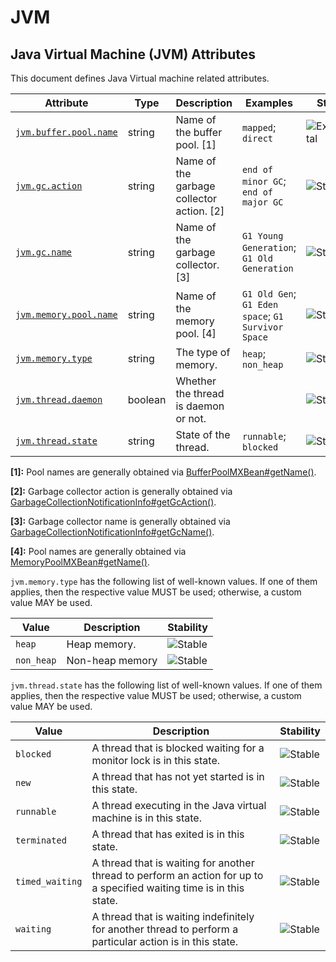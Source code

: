 <!--- Hugo front matter used to generate the website version of this page:
--->

<!-- NOTE: THIS FILE IS AUTOGENERATED. DO NOT EDIT BY HAND. -->
<!-- see templates/registry/markdown/attribute_namespace.md.j2 -->

# JVM

## Java Virtual Machine (JVM) Attributes

This document defines Java Virtual machine related attributes.

| Attribute                                                                            | Type    | Description                               | Examples                                           | Stability                                                        |
| ------------------------------------------------------------------------------------ | ------- | ----------------------------------------- | -------------------------------------------------- | ---------------------------------------------------------------- |
| <a id="jvm-buffer-pool-name" href="#jvm-buffer-pool-name">`jvm.buffer.pool.name`</a> | string  | Name of the buffer pool. [1]              | `mapped`; `direct`                                 | ![Experimental](https://img.shields.io/badge/-experimental-blue) |
| <a id="jvm-gc-action" href="#jvm-gc-action">`jvm.gc.action`</a>                      | string  | Name of the garbage collector action. [2] | `end of minor GC`; `end of major GC`               | ![Stable](https://img.shields.io/badge/-stable-lightgreen)       |
| <a id="jvm-gc-name" href="#jvm-gc-name">`jvm.gc.name`</a>                            | string  | Name of the garbage collector. [3]        | `G1 Young Generation`; `G1 Old Generation`         | ![Stable](https://img.shields.io/badge/-stable-lightgreen)       |
| <a id="jvm-memory-pool-name" href="#jvm-memory-pool-name">`jvm.memory.pool.name`</a> | string  | Name of the memory pool. [4]              | `G1 Old Gen`; `G1 Eden space`; `G1 Survivor Space` | ![Stable](https://img.shields.io/badge/-stable-lightgreen)       |
| <a id="jvm-memory-type" href="#jvm-memory-type">`jvm.memory.type`</a>                | string  | The type of memory.                       | `heap`; `non_heap`                                 | ![Stable](https://img.shields.io/badge/-stable-lightgreen)       |
| <a id="jvm-thread-daemon" href="#jvm-thread-daemon">`jvm.thread.daemon`</a>          | boolean | Whether the thread is daemon or not.      |                                                    | ![Stable](https://img.shields.io/badge/-stable-lightgreen)       |
| <a id="jvm-thread-state" href="#jvm-thread-state">`jvm.thread.state`</a>             | string  | State of the thread.                      | `runnable`; `blocked`                              | ![Stable](https://img.shields.io/badge/-stable-lightgreen)       |

**[1]:** Pool names are generally obtained via [BufferPoolMXBean#getName()](<https://docs.oracle.com/en/java/javase/11/docs/api/java.management/java/lang/management/BufferPoolMXBean.html#getName()>).

**[2]:** Garbage collector action is generally obtained via [GarbageCollectionNotificationInfo#getGcAction()](<https://docs.oracle.com/en/java/javase/11/docs/api/jdk.management/com/sun/management/GarbageCollectionNotificationInfo.html#getGcAction()>).

**[3]:** Garbage collector name is generally obtained via [GarbageCollectionNotificationInfo#getGcName()](<https://docs.oracle.com/en/java/javase/11/docs/api/jdk.management/com/sun/management/GarbageCollectionNotificationInfo.html#getGcName()>).

**[4]:** Pool names are generally obtained via [MemoryPoolMXBean#getName()](<https://docs.oracle.com/en/java/javase/11/docs/api/java.management/java/lang/management/MemoryPoolMXBean.html#getName()>).

`jvm.memory.type` has the following list of well-known values. If one of them applies, then the respective value MUST be used; otherwise, a custom value MAY be used.

| Value      | Description     | Stability                                                  |
| ---------- | --------------- | ---------------------------------------------------------- |
| `heap`     | Heap memory.    | ![Stable](https://img.shields.io/badge/-stable-lightgreen) |
| `non_heap` | Non-heap memory | ![Stable](https://img.shields.io/badge/-stable-lightgreen) |

`jvm.thread.state` has the following list of well-known values. If one of them applies, then the respective value MUST be used; otherwise, a custom value MAY be used.

| Value           | Description                                                                                                           | Stability                                                  |
| --------------- | --------------------------------------------------------------------------------------------------------------------- | ---------------------------------------------------------- |
| `blocked`       | A thread that is blocked waiting for a monitor lock is in this state.                                                 | ![Stable](https://img.shields.io/badge/-stable-lightgreen) |
| `new`           | A thread that has not yet started is in this state.                                                                   | ![Stable](https://img.shields.io/badge/-stable-lightgreen) |
| `runnable`      | A thread executing in the Java virtual machine is in this state.                                                      | ![Stable](https://img.shields.io/badge/-stable-lightgreen) |
| `terminated`    | A thread that has exited is in this state.                                                                            | ![Stable](https://img.shields.io/badge/-stable-lightgreen) |
| `timed_waiting` | A thread that is waiting for another thread to perform an action for up to a specified waiting time is in this state. | ![Stable](https://img.shields.io/badge/-stable-lightgreen) |
| `waiting`       | A thread that is waiting indefinitely for another thread to perform a particular action is in this state.             | ![Stable](https://img.shields.io/badge/-stable-lightgreen) |
